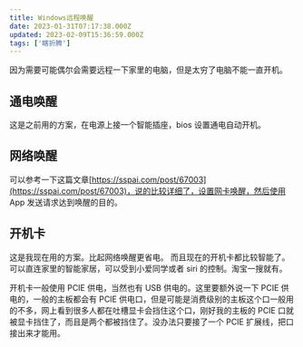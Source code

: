 ```yaml
---
title: Windows远程唤醒
date: 2023-01-31T07:17:38.000Z
updated: 2023-02-09T15:36:59.000Z
tags: ['瞎折腾']
---
```

  
因为需要可能偶尔会需要远程一下家里的电脑，但是太穷了电脑不能一直开机。

## 通电唤醒

这是之前用的方案，在电源上接一个智能插座，bios 设置通电自动开机。

## 网络唤醒

可以参考一下这篇文章[https://sspai.com/post/67003](https://sspai.com/post/67003)，说的比较详细了，设置网卡唤醒，然后使用 App 发送请求达到唤醒的目的。

## 开机卡

这是我现在用的方案。比起网络唤醒更省电。
而且现在的开机卡都比较智能了。可以直连家里的智能家居，可以受到小爱同学或者 siri 的控制。淘宝一搜就有。

开机卡一般使用 PCIE 供电，当然也有 USB 供电的。这里要额外说一下 PCIE 供电的，一般的主板都会有 PCIE 供电口，但是可能是消费级别的主板这个口一般用的不多，网上看到很多人都在吐槽显卡会挡住这个口，刚好我的主板的 PCIE 口就被显卡挡住了，而且是两个都被挡住了。没办法只要接了一个 PCIE 扩展线，把口接出来才能用。
